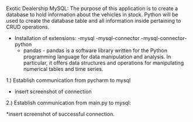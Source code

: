 Exotic Dealership MySQL:
The purpose of this application is to create a database to hold information about the vehicles in stock.
Python will be used to create the database table and all information inside pertaining to CRUD 
operations.
  - Installation of extensions:
    -mysql
    -mysql-connector
    -mysql-connector-python
    - pandas - pandas is a software library written for the Python
    programming language 
    for data manipulation and analysis. In particular, it offers 
    data structures and operations for 
    manipulating numerical tables and time series.
    
1.) Establish communication from pycharm to mysql

* insert screenshot of connection

2.) Establish communication from main.py to mysql: 

*insert screenshot of successful connection. 
